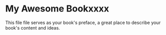 # My Awesome Bookxxxx

This file file serves as your book's preface, a great place to describe your book's content and ideas.

